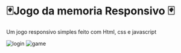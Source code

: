 #  🃏Jogo da memoria Responsivo 🃏
Um jogo responsivo simples feito com Html, css e javascript
<br>

![login](https://user-images.githubusercontent.com/92586786/187911933-9c9f6a9d-39f0-4e58-8cf7-091958967a41.jpg)
![game](https://user-images.githubusercontent.com/92586786/187911912-dd14ec83-f1f6-45f6-b108-1f4ef6db1498.jpg)
